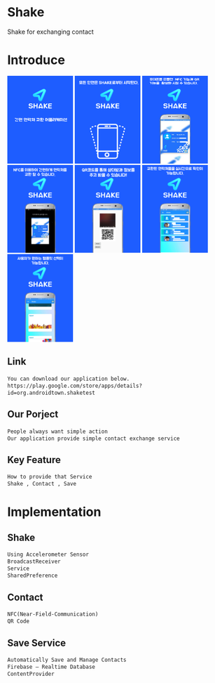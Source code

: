 # Shake
Shake for exchanging contact





Introduce
===============================================================
<img src="/app/src/main/res/drawable/page_num1.png" width="150" height ="200"> <img src="/app/src/main/res/drawable/page_num2.png" width="150" height ="200"> 
<img src="/app/src/main/res/drawable/page_num3.png" width="150" height ="200"> 
<img src="/app/src/main/res/drawable/page_num4.png" width="150" height ="200"> 
<img src="/app/src/main/res/drawable/page_num5.png" width="150" height ="200"> 
<img src="/app/src/main/res/drawable/page_num6.png" width="150" height ="200"> 
<img src="/app/src/main/res/drawable/page_num7.png" width="150" height ="200"> 
## Link 
```
You can download our application below.
https://play.google.com/store/apps/details?id=org.androidtown.shaketest
```
## Our Porject
```
People always want simple action
Our application provide simple contact exchange service
```
## Key Feature
```
How to provide that Service
Shake , Contact , Save
```

Implementation
===============================================================
## Shake
```
Using Accelerometer Sensor
BroadcastReceiver 
Service
SharedPreference
```
## Contact	

```
NFC(Near-Field-Communication)
QR Code
```
## Save Service
``` 
Automatically Save and Manage Contacts
Firebase – Realtime Database
ContentProvider
```
